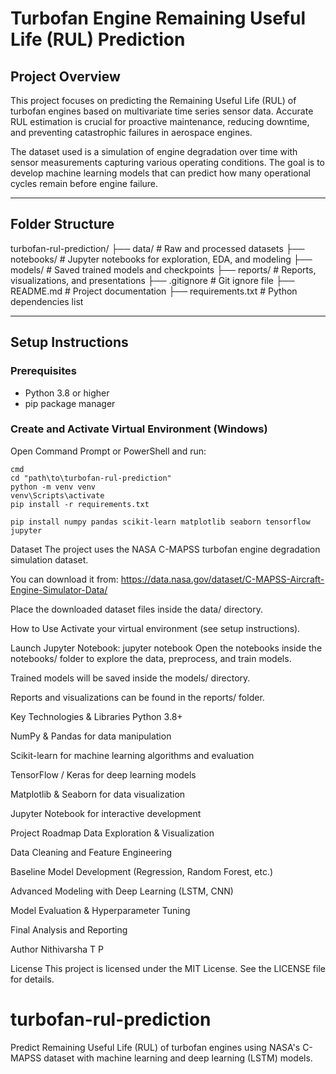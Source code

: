 # Turbofan Engine Remaining Useful Life (RUL) Prediction

## Project Overview

This project focuses on predicting the Remaining Useful Life (RUL) of turbofan engines based on multivariate time series sensor data. Accurate RUL estimation is crucial for proactive maintenance, reducing downtime, and preventing catastrophic failures in aerospace engines.

The dataset used is a simulation of engine degradation over time with sensor measurements capturing various operating conditions. The goal is to develop machine learning models that can predict how many operational cycles remain before engine failure.

---

## Folder Structure

turbofan-rul-prediction/
├── data/ # Raw and processed datasets
├── notebooks/ # Jupyter notebooks for exploration, EDA, and modeling
├── models/ # Saved trained models and checkpoints
├── reports/ # Reports, visualizations, and presentations
├── .gitignore # Git ignore file
├── README.md # Project documentation
├── requirements.txt # Python dependencies list



---

## Setup Instructions

### Prerequisites

- Python 3.8 or higher
- pip package manager

### Create and Activate Virtual Environment (Windows)

Open Command Prompt or PowerShell and run:

```
cmd
cd "path\to\turbofan-rul-prediction"
python -m venv venv
venv\Scripts\activate
pip install -r requirements.txt

pip install numpy pandas scikit-learn matplotlib seaborn tensorflow jupyter
```
Dataset
The project uses the NASA C-MAPSS turbofan engine degradation simulation dataset.

You can download it from:
https://data.nasa.gov/dataset/C-MAPSS-Aircraft-Engine-Simulator-Data/

Place the downloaded dataset files inside the data/ directory.

How to Use
Activate your virtual environment (see setup instructions).

Launch Jupyter Notebook:
jupyter notebook
Open the notebooks inside the notebooks/ folder to explore the data, preprocess, and train models.

Trained models will be saved inside the models/ directory.

Reports and visualizations can be found in the reports/ folder.

Key Technologies & Libraries
Python 3.8+

NumPy & Pandas for data manipulation

Scikit-learn for machine learning algorithms and evaluation

TensorFlow / Keras for deep learning models

Matplotlib & Seaborn for data visualization

Jupyter Notebook for interactive development

Project Roadmap
Data Exploration & Visualization

Data Cleaning and Feature Engineering

Baseline Model Development (Regression, Random Forest, etc.)

Advanced Modeling with Deep Learning (LSTM, CNN)

Model Evaluation & Hyperparameter Tuning

Final Analysis and Reporting

Author
Nithivarsha T P

License
This project is licensed under the MIT License. See the LICENSE file for details.
# turbofan-rul-prediction
Predict Remaining Useful Life (RUL) of turbofan engines using NASA's C-MAPSS dataset with machine learning and deep learning (LSTM) models.
